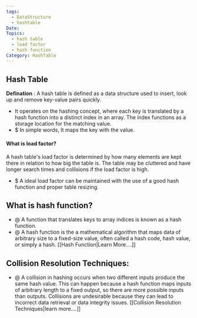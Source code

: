 ```yaml
---
tags:
  - DataStructure
  - hashtable
Date: 
Topics:
  - hash table
  - load factor
  - hash function
Category: HashTable
---
```


## Hash Table
**Defination** :  A hash table is defined as a data structure used to insert, look up and remove key-value pairs quickly.
- It operates on the hashing concept, where each key is translated by a hash function into a distinct index in an array. The index functions as a storage location for the matching value.
- $ In simple words, It maps the key with the value.

#### What is load factor?
A hash table's load factor is determined by how many elements are kept there in relation to how big the table is. The table may be cluttered and have longer search times and collisions if the load factor is high.
- $ A ideal load factor can be maintained with the use of a good hash function and proper table resizing.

## What is hash function?
- @ A function that translates keys to array indices is known as a hash function.
- @ A hash function is the a mathematical algorithm that maps data of arbitrary size to a fixed-size value, often called a hash code, hash value, or simply a hash. 
[[Hash Function|Learn More....]] 

## Collision Resolution Techniques:
- @ A collision in hashing occurs when two different inputs produce the same hash value.
This can happen because a hash function maps inputs of arbitrary length to a fixed output, so there are more possible inputs than outputs. Collisions are undesirable because they can lead to incorrect data retrieval or data integrity issues.
[[Collision Resolution Techniques|learn more....]]




